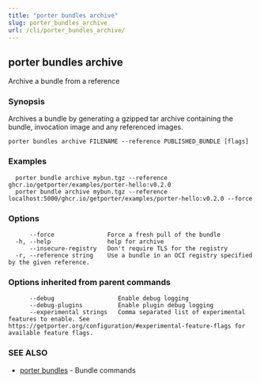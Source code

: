 ```yaml
---
title: "porter bundles archive"
slug: porter_bundles_archive
url: /cli/porter_bundles_archive/
---
```

## porter bundles archive

Archive a bundle from a reference

### Synopsis

Archives a bundle by generating a gzipped tar archive containing the bundle, invocation image and any referenced images.

```
porter bundles archive FILENAME --reference PUBLISHED_BUNDLE [flags]
```

### Examples

```
  porter bundle archive mybun.tgz --reference ghcr.io/getporter/examples/porter-hello:v0.2.0
  porter bundle archive mybun.tgz --reference localhost:5000/ghcr.io/getporter/examples/porter-hello:v0.2.0 --force

```

### Options

```
      --force               Force a fresh pull of the bundle
  -h, --help                help for archive
      --insecure-registry   Don't require TLS for the registry
  -r, --reference string    Use a bundle in an OCI registry specified by the given reference.
```

### Options inherited from parent commands

```
      --debug                  Enable debug logging
      --debug-plugins          Enable plugin debug logging
      --experimental strings   Comma separated list of experimental features to enable. See https://getporter.org/configuration/#experimental-feature-flags for available feature flags.
```

### SEE ALSO

* [porter bundles](/cli/porter_bundles/)	 - Bundle commands

